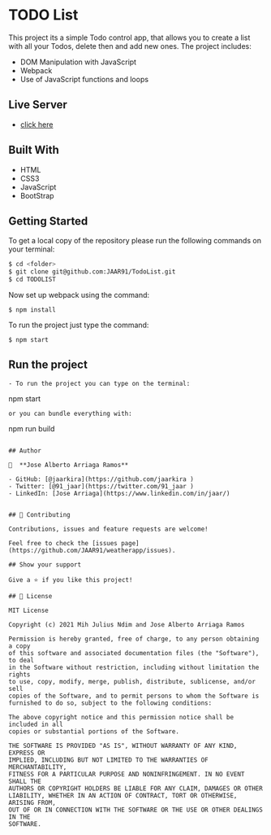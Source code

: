 # TODO List

This project its a simple Todo control app, that allows you to create a list with all your Todos, delete then and add new ones. The project includes:

- DOM Manipulation with JavaScript
- Webpack
- Use of JavaScript functions and loops

## Live Server
- [click here](https://jaar91.github.io/TodoList/)

## Built With

- HTML
- CSS3
- JavaScript
- BootStrap

## Getting Started

To get a local copy of the repository please run the following commands on your terminal:

```bash
$ cd <folder>
$ git clone git@github.com:JAAR91/TodoList.git
$ cd TODOLIST
```

Now set up webpack using the command:
```
$ npm install
```

To run the project just type the command:
```
$ npm start
```

## Run the project
```
- To run the project you can type on the terminal:
```
npm start
```
or you can bundle everything with:
```
npm run build
```

## Author

👤  **Jose Alberto Arriaga Ramos**

- GitHub: [@jaarkira](https://github.com/jaarkira )
- Twitter: [@91_jaar](https://twitter.com/91_jaar )
- LinkedIn: [Jose Arriaga](https://www.linkedin.com/in/jaar/)


## 🤝 Contributing

Contributions, issues and feature requests are welcome!

Feel free to check the [issues page](https://github.com/JAAR91/weatherapp/issues).

## Show your support

Give a ⭐️ if you like this project!

## 📝 License

MIT License

Copyright (c) 2021 Mih Julius Ndim and Jose Alberto Arriaga Ramos

Permission is hereby granted, free of charge, to any person obtaining a copy
of this software and associated documentation files (the "Software"), to deal
in the Software without restriction, including without limitation the rights
to use, copy, modify, merge, publish, distribute, sublicense, and/or sell
copies of the Software, and to permit persons to whom the Software is
furnished to do so, subject to the following conditions:

The above copyright notice and this permission notice shall be included in all
copies or substantial portions of the Software.

THE SOFTWARE IS PROVIDED "AS IS", WITHOUT WARRANTY OF ANY KIND, EXPRESS OR
IMPLIED, INCLUDING BUT NOT LIMITED TO THE WARRANTIES OF MERCHANTABILITY,
FITNESS FOR A PARTICULAR PURPOSE AND NONINFRINGEMENT. IN NO EVENT SHALL THE
AUTHORS OR COPYRIGHT HOLDERS BE LIABLE FOR ANY CLAIM, DAMAGES OR OTHER
LIABILITY, WHETHER IN AN ACTION OF CONTRACT, TORT OR OTHERWISE, ARISING FROM,
OUT OF OR IN CONNECTION WITH THE SOFTWARE OR THE USE OR OTHER DEALINGS IN THE
SOFTWARE.